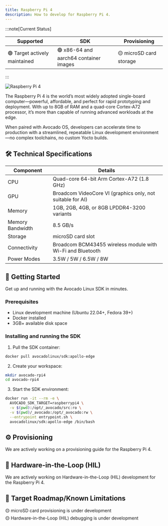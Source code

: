 ```yaml
---
title: Raspberry Pi 4
description: How to develop for Raspberry Pi 4.
---
```


:::note[Current Status]

| Supported                     | SDK                                    | Provisioning            |
|-------------------------------|----------------------------------------|-------------------------|
| 🟢 Target actively maintained | 🟢 x86-64 and aarch64 container images | 🟡 microSD card storage |

:::

![Raspberry Pi 4](/img/rpi-4.jpg)

The Raspberry Pi 4 is the world’s most widely adopted single-board computer—powerful, affordable, and perfect for rapid prototyping and deployment. With up to 8GB of RAM and a quad-core Cortex-A72 processor, it’s more than capable of running advanced workloads at the edge.

When paired with Avocado OS, developers can accelerate time to production with a streamlined, repeatable Linux development environment—no complex toolchains, no custom Yocto builds.

## 🛠 Technical Specifications

| Component        | Details                                                    |
|------------------|------------------------------------------------------------|
| CPU              | Quad-core 64-bit Arm Cortex-A72 (1.8 GHz)                  |
| GPU              | Broadcom VideoCore VI (graphics only, not suitable for AI) |
| Memory           | 1GB, 2GB, 4GB, or 8GB LPDDR4-3200 variants                 |
| Memory Bandwidth | 8.5 GB/s                                                   |
| Storage          | microSD card slot                                          |
| Connectivity     | Broadcom BCM43455 wireless module with Wi-Fi and Bluetooth |
| Power Modes      | 3.5W / 5W / 6.5W / 8W                                      |

## 🚀 Getting Started

Get up and running with the Avocado Linux SDK in minutes.

### Prerequisites

- Linux development machine (Ubuntu 22.04+, Fedora 39+)
- Docker installed
- 3GB+ available disk space

### Installing and running the SDK

1. Pull the SDK container:

```bash
docker pull avocadolinux/sdk:apollo-edge
```

2. Create your workspace:

```bash
mkdir avocado-rpi4
cd avocado-rpi4
```

3. Start the SDK environment:

```bash
docker run -it --rm -e \
  AVOCADO_SDK_TARGET=raspberrypi4 \
  -v $(pwd):/opt/_avocado/src:ro \
  -v $(pwd)/_avocado:/opt/_avocado:rw \
  --entrypoint entrypoint.sh \
  avocadolinux/sdk:apollo-edge /bin/bash
```

## ⚙️ Provisioning

We are actively working on a provisioning guide for the Raspberry Pi 4.

## 🧰 Hardware-in-the-Loop (HIL)

We are actively working on Hardware-in-the-Loop (HIL) development for the Raspberry Pi 4.

## 🧭 Target Roadmap/Known Limitations

🟡 microSD card provisioning is under development\
🟡 Hardware-in-the-Loop (HIL) debugging is under development
